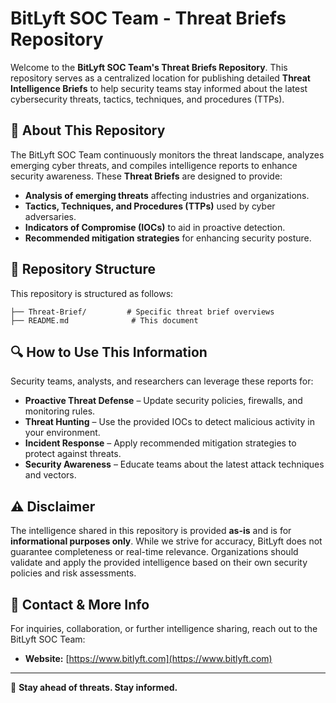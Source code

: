 # BitLyft SOC Team - Threat Briefs Repository

Welcome to the **BitLyft SOC Team's Threat Briefs Repository**. This repository serves as a centralized location for publishing detailed **Threat Intelligence Briefs** to help security teams stay informed about the latest cybersecurity threats, tactics, techniques, and procedures (TTPs).

## 📌 About This Repository

The BitLyft SOC Team continuously monitors the threat landscape, analyzes emerging cyber threats, and compiles intelligence reports to enhance security awareness. These **Threat Briefs** are designed to provide:

- **Analysis of emerging threats** affecting industries and organizations.
- **Tactics, Techniques, and Procedures (TTPs)** used by cyber adversaries.
- **Indicators of Compromise (IOCs)** to aid in proactive detection.
- **Recommended mitigation strategies** for enhancing security posture.

## 📂 Repository Structure

This repository is structured as follows:

```
├── Threat-Brief/         # Specific threat brief overviews
├── README.md              # This document
```

## 🔍 How to Use This Information

Security teams, analysts, and researchers can leverage these reports for:

- **Proactive Threat Defense** – Update security policies, firewalls, and monitoring rules.
- **Threat Hunting** – Use the provided IOCs to detect malicious activity in your environment.
- **Incident Response** – Apply recommended mitigation strategies to protect against threats.
- **Security Awareness** – Educate teams about the latest attack techniques and vectors.

## ⚠️ Disclaimer

The intelligence shared in this repository is provided **as-is** and is for **informational purposes only**. While we strive for accuracy, BitLyft does not guarantee completeness or real-time relevance. Organizations should validate and apply the provided intelligence based on their own security policies and risk assessments.


## 📧 Contact & More Info

For inquiries, collaboration, or further intelligence sharing, reach out to the BitLyft SOC Team:

- **Website:** [https://www.bitlyft.com](https://www.bitlyft.com)

---

🚀 **Stay ahead of threats. Stay informed.**
